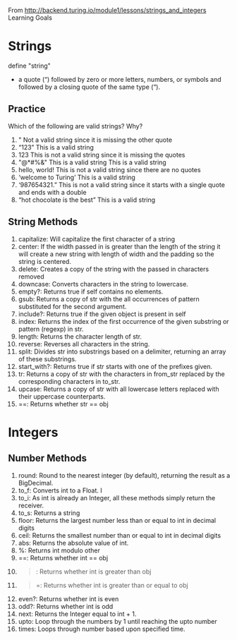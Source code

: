 
From http://backend.turing.io/module1/lessons/strings_and_integers
Learning Goals

# Strings

define "string"

*  a quote (“) followed by zero or more letters, numbers, or symbols and followed by a closing quote of the same type (“).


## Practice
Which of the following are valid strings? Why?

1. " Not a valid string since it is missing the other quote
1. “123” This is a valid string
1. 123 This is not a valid string since it is missing the quotes
1. "@*#%&" This is a valid string This is a valid string
1. hello, world! This is not a valid string since there are no quotes
1. ‘welcome to Turing’ This is a valid string
1. ‘987654321.” This is not a valid string since it starts with a single quote and ends with a double
1. “hot chocolate is the best” This is a valid string

## String Methods

1. capitalize: Will capitalize the first character of a string
1. center: If the width passed in is greater than the length of the string it will create a new string with length of width and the padding so the string is centered.
1. delete: Creates a copy of the string with the passed in characters removed
1. downcase: Converts characters in the string to lowercase.
1. empty?: Returns true if self contains no elements.
1. gsub: Returns a copy of str with the all occurrences of pattern substituted for the second argument.
1. include?: Returns true if the given object is present in self
1. index: Returns the index of the first occurrence of the given substring or pattern (regexp) in str.
1. length: Returns the character length of str.
1. reverse: Reverses all characters in the string.
1. split: Divides str into substrings based on a delimiter, returning an array of these substrings.
1. start_with?: Returns true if str starts with one of the prefixes given.
1. tr: Returns a copy of str with the characters in from_str replaced by the corresponding characters in to_str.
1. upcase: Returns a copy of str with all lowercase letters replaced with their uppercase counterparts.
1. ==: Returns whether str == obj

# Integers

## Number Methods
1. round: Round to the nearest integer (by default), returning the result as a BigDecimal.
1. to_f: Converts int to a Float. I
1. to_i: As int is already an Integer, all these methods simply return the receiver.
1. to_s: Returns a string
1. floor: Returns the largest number less than or equal to int in decimal digits
1. ceil: Returns the smallest number than or equal to int in decimal digits
1. abs: Returns the absolute value of int.
1. %: Returns int modulo other
1. ==: Returns whether int == obj
1. >: Returns whether int is greater than obj
1. >=: Returns whether int is greater than or equal to obj
1. even?: Returns whether int is even
1. odd?: Returns whether int is odd
1. next: Returns the Integer equal to int + 1.
1. upto: Loop through the numbers by 1 until reaching the upto number
1. times: Loops through number based upon specified time. 
